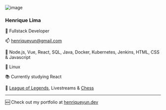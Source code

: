 ![image](https://user-images.githubusercontent.com/27070573/146314560-f938844c-fa4c-42cc-b612-366559b771d7.png)

### Henrique Lima

💼 Fullstack Developer

📫 henriqueyun@gmail.com

🔨 Node.js, Vue, React, SQL, Java, Docker, Kubernetes, Jenkins, HTML, CSS & Javascript

🐧 Linux

📚 Currently studying React

🧩 [League of Legends](https://br.op.gg/summoner/userName=Henriqueyun), Livestreams & [Chess](https://www.chess.com/member/henriqueyun)

___

🆕 Check out my portfolio at [henriqueyun.dev](https://henriqueyun.dev)

